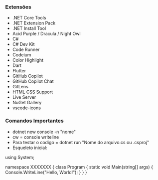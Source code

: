 ### Extensões
- .NET Core Tools
- .NET Extension Pack
- .NET Install Tool
- Acid Purple / Dracula / Night Owl
- C#
- C# Dev Kit
- Code Runner
- Codeium
- Color Highlight
- Dart
- Flutter
- GitHub Copilot
- GitHub Copilot Chat
- GitLens
- HTML CSS Support
- Live Server
- NuGet Gallery
- vscode-icons



### Comandos Importantes
- dotnet new console -n "nome"
- cw = console writeline
- Para testar o codigo = dotnet run "Nome do arquivo.cs ou .csproj"
- Esqueleto inicial:
  
using System;

namespace XXXXXXX
{
    class Program
    {
        static void Main(string[] args)
        {
            Console.WriteLine("Hello, World!");
        }
    }
}

